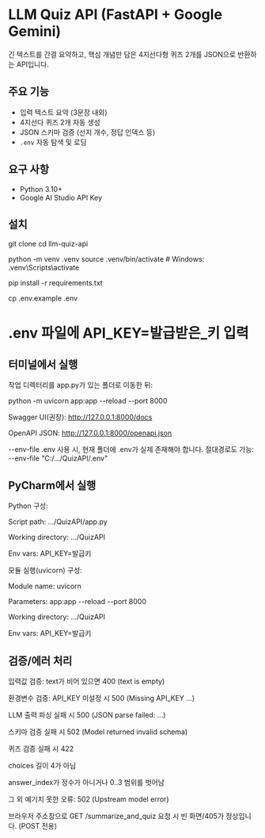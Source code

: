 # LLM Quiz API (FastAPI + Google Gemini)

긴 텍스트를 간결 요약하고, 핵심 개념만 담은 4지선다형 퀴즈 2개를 JSON으로 반환하는 API입니다.

## 주요 기능
- 입력 텍스트 요약 (3문장 내외)
- 4지선다 퀴즈 2개 자동 생성
- JSON 스키마 검증 (선지 개수, 정답 인덱스 등)
- `.env` 자동 탐색 및 로딩

## 요구 사항
- Python 3.10+
- Google AI Studio API Key

## 설치
git clone <your-repo-url>
cd llm-quiz-api

python -m venv .venv
source .venv/bin/activate        # Windows: .venv\Scripts\activate

pip install -r requirements.txt

cp .env.example .env
# .env 파일에 API_KEY=발급받은_키 입력

## 터미널에서 실행

작업 디렉터리를 app.py가 있는 폴더로 이동한 뒤:

python -m uvicorn app:app --reload --port 8000

Swagger UI(권장): http://127.0.0.1:8000/docs

OpenAPI JSON: http://127.0.0.1:8000/openapi.json

--env-file .env 사용 시, 현재 폴더에 .env가 실제 존재해야 합니다. 절대경로도 가능: --env-file "C:/.../QuizAPI/.env"

## PyCharm에서 실행

Python 구성:

Script path: .../QuizAPI/app.py

Working directory: .../QuizAPI

Env vars: API_KEY=발급키

모듈 실행(uvicorn) 구성:

Module name: uvicorn

Parameters: app:app --reload --port 8000

Working directory: .../QuizAPI

Env vars: API_KEY=발급키

## 검증/에러 처리

입력값 검증: text가 비어 있으면 400 (text is empty)

환경변수 검증: API_KEY 미설정 시 500 (Missing API_KEY ...)

LLM 출력 파싱 실패 시 500 (JSON parse failed: ...)

스키마 검증 실패 시 502 (Model returned invalid schema)

퀴즈 검증 실패 시 422

choices 길이 4가 아님

answer_index가 정수가 아니거나 0..3 범위를 벗어남

그 외 예기치 못한 오류: 502 (Upstream model error)

브라우저 주소창으로 GET /summarize_and_quiz 요청 시 빈 화면/405가 정상입니다. (POST 전용)

